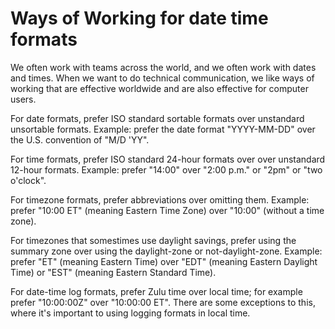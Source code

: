 
# Ways of Working for date time formats

We often work with teams across the world, and we often work with dates and times. When we want to do technical communication, we like ways of working that are effective worldwide and are also effective for computer users.

For date formats, prefer ISO standard sortable formats over unstandard unsortable formats. Example: prefer the date format "YYYY-MM-DD" over the U.S. convention of "M/D 'YY".

For time formats, prefer ISO standard 24-hour formats over over unstandard 12-hour formats. Example: prefer "14:00" over "2:00 p.m." or "2pm" or "two o'clock".

For timezone formats, prefer abbreviations over omitting them. Example: prefer "10:00 ET" (meaning Eastern Time Zone) over "10:00" (without a time zone).

For timezones that somestimes use daylight savings, prefer using the summary zone over using the daylight-zone or not-daylight-zone. Example: prefer "ET" (meaning Eastern Time) over "EDT" (meaning Eastern Daylight Time) or "EST" (meaning Eastern Standard Time).

For date-time log formats, prefer Zulu time over local time; for example prefer "10:00:00Z" over "10:00:00 ET". There are some exceptions to this, where it's important to using logging formats in local time.

